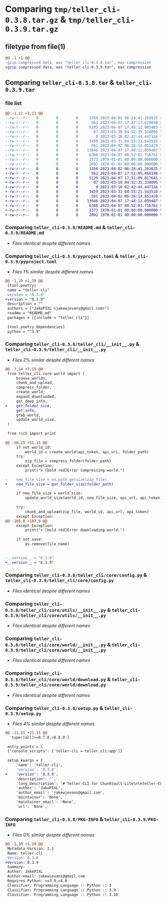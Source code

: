 # Comparing `tmp/teller_cli-0.3.8.tar.gz` & `tmp/teller_cli-0.3.9.tar.gz`

## filetype from file(1)

```diff
@@ -1 +1 @@
-gzip compressed data, was "teller_cli-0.3.8.tar", max compression
+gzip compressed data, was "teller_cli-0.3.9.tar", max compression
```

## Comparing `teller_cli-0.3.8.tar` & `teller_cli-0.3.9.tar`

### file list

```diff
@@ -1,11 +1,11 @@
--rw-r--r--   0        0        0     1356 2023-04-02 06:28:41.263825 teller_cli-0.3.8/README.md
--rw-r--r--   0        0        0      562 2023-04-07 17:47:17.624658 teller_cli-0.3.8/pyproject.toml
--rw-r--r--   0        0        0     5105 2023-04-07 17:48:12.003483 teller_cli-0.3.8/teller_cli/__init__.py
--rw-r--r--   0        0        0       87 2023-03-10 04:52:35.334095 teller_cli-0.3.8/teller_cli/__main__.py
--rw-r--r--   0        0        0        0 2023-03-10 02:42:44.447116 teller_cli-0.3.8/teller_cli/core/__init__.py
--rw-r--r--   0        0        0     3459 2023-03-31 04:55:21.543518 teller_cli-0.3.8/teller_cli/core/config.py
--rw-r--r--   0        0        0      561 2023-04-02 06:16:14.851429 teller_cli-0.3.8/teller_cli/core/utils/__init__.py
--rw-r--r--   0        0        0    13046 2023-04-07 17:48:12.059487 teller_cli-0.3.8/teller_cli/core/world/__init__.py
--rw-r--r--   0        0        0     6360 2023-04-07 08:52:01.716761 teller_cli-0.3.8/teller_cli/core/world/download.py
--rw-r--r--   0        0        0     2373 1970-01-01 00:00:00.000000 teller_cli-0.3.8/setup.py
--rw-r--r--   0        0        0     2092 1970-01-01 00:00:00.000000 teller_cli-0.3.8/PKG-INFO
+-rw-r--r--   0        0        0     1356 2023-04-02 06:28:41.263825 teller_cli-0.3.9/README.md
+-rw-r--r--   0        0        0      562 2023-04-07 17:51:05.464198 teller_cli-0.3.9/pyproject.toml
+-rw-r--r--   0        0        0     5129 2023-04-07 17:51:09.017641 teller_cli-0.3.9/teller_cli/__init__.py
+-rw-r--r--   0        0        0       87 2023-03-10 04:52:35.334095 teller_cli-0.3.9/teller_cli/__main__.py
+-rw-r--r--   0        0        0        0 2023-03-10 02:42:44.447116 teller_cli-0.3.9/teller_cli/core/__init__.py
+-rw-r--r--   0        0        0     3459 2023-03-31 04:55:21.543518 teller_cli-0.3.9/teller_cli/core/config.py
+-rw-r--r--   0        0        0      561 2023-04-02 06:16:14.851429 teller_cli-0.3.9/teller_cli/core/utils/__init__.py
+-rw-r--r--   0        0        0    13046 2023-04-07 17:48:12.059487 teller_cli-0.3.9/teller_cli/core/world/__init__.py
+-rw-r--r--   0        0        0     6360 2023-04-07 08:52:01.716761 teller_cli-0.3.9/teller_cli/core/world/download.py
+-rw-r--r--   0        0        0     2373 1970-01-01 00:00:00.000000 teller_cli-0.3.9/setup.py
+-rw-r--r--   0        0        0     2092 1970-01-01 00:00:00.000000 teller_cli-0.3.9/PKG-INFO
```

### Comparing `teller_cli-0.3.8/README.md` & `teller_cli-0.3.9/README.md`

 * *Files identical despite different names*

### Comparing `teller_cli-0.3.8/pyproject.toml` & `teller_cli-0.3.9/pyproject.toml`

 * *Files 1% similar despite different names*

```diff
@@ -1,10 +1,10 @@
 [tool.poetry]
 name = "teller-cli"
-version = "0.3.8"
+version = "0.3.9"
 description = ""
 authors = ["JakePIXL <jakewjevans@gmail.com>"]
 readme = "README.md"
 packages = [{include = "teller_cli"}]
 
 [tool.poetry.dependencies]
 python = "^3.9"
```

### Comparing `teller_cli-0.3.8/teller_cli/__init__.py` & `teller_cli-0.3.9/teller_cli/__init__.py`

 * *Files 2% similar despite different names*

```diff
@@ -7,14 +7,15 @@
 from teller_cli.core.world import (
     browse_worlds,
     chunk_and_upload,
     compress_folder,
     create_world,
     expand_downloaded,
     get_deep_info,
+    get_folder_size,
     get_info,
     grab_world,
     update_world_size,
 )
 
 from rich import print
 
@@ -50,15 +51,15 @@
     if not world_id:
         world_id = create_world(api_token, api_url, folder_path)
     try:
         zip_file = compress_folder(folder_path)
     except Exception:
         print("> [bold red]Error compressing world.")
 
-    new_file_size = os.path.getsize(zip_file)
+    new_file_size = get_folder_size(folder_path)
 
     if new_file_size > world_size:
         update_world_size(world_id, new_file_size, api_url, api_token)
 
     try:
         chunk_and_upload(zip_file, world_id, api_url, api_token)
     except Exception:
@@ -186,8 +187,8 @@
     except Exception:
         print("> [bold red]Error downloading world.")
 
     if not save:
         os.remove(file_name)
 
 
-__version__ = "0.3.8"
+__version__ = "0.3.9"
```

### Comparing `teller_cli-0.3.8/teller_cli/core/config.py` & `teller_cli-0.3.9/teller_cli/core/config.py`

 * *Files identical despite different names*

### Comparing `teller_cli-0.3.8/teller_cli/core/utils/__init__.py` & `teller_cli-0.3.9/teller_cli/core/utils/__init__.py`

 * *Files identical despite different names*

### Comparing `teller_cli-0.3.8/teller_cli/core/world/__init__.py` & `teller_cli-0.3.9/teller_cli/core/world/__init__.py`

 * *Files identical despite different names*

### Comparing `teller_cli-0.3.8/teller_cli/core/world/download.py` & `teller_cli-0.3.9/teller_cli/core/world/download.py`

 * *Files identical despite different names*

### Comparing `teller_cli-0.3.8/setup.py` & `teller_cli-0.3.9/setup.py`

 * *Files 4% similar despite different names*

```diff
@@ -21,15 +21,15 @@
  'typer[all]>=0.7.0,<0.8.0']
 
 entry_points = \
 {'console_scripts': ['teller-cli = teller_cli:app']}
 
 setup_kwargs = {
     'name': 'teller-cli',
-    'version': '0.3.8',
+    'version': '0.3.9',
     'description': '',
     'long_description': '# Teller-CLI for ChunkVault-Lite\n\nTeller-CLI is an open source Python/Typer-based CLI tool for uploading Minecraft world backups to ChunkVault-Lite, an open source backup solution provided by Valink Solutions.\n\n## Testing\n\nLimited testing was done on MacOS 13 and Windows 10\n\n## Usage\n\nTo use Teller-CLI, first install the tool:\n\n```bash\n    pip install teller-cli\n```\n\nThen, run the following command to create a snapshot:\n\n```bash\n    teller-cli upload "/path/to/world"\n```\n\nThis will upload the specified backup to ChunkVault-Lite.\n\n### First Launch\n\nOn first launch, Teller-CLI will prompt you to enter the API URL for your ChunkVault-Lite instance. The trailing slash is not necessary, so you can enter the URL without it.\n\nAfter entering the API URL, Teller-CLI will prompt you to enter your API token. You can obtain this token from your ChunkVault-Lite instance. This token is required for authentication purposes and allows Teller-CLI to access your backups.\n\nOnce you have entered the API URL and token, Teller-CLI will store this information locally for future use. You can update this information at any time by running the `teller-cli config` command.\n\n---\n\n## Additional Information\n\nChunkVault-Lite is hosted in a separatly. For more information on ChunkVault-Lite visit the [Repository](https://github.com/Valink-Solutions/ChunkVault-Lite)\n',
     'author': 'JakePIXL',
     'author_email': 'jakewjevans@gmail.com',
     'maintainer': 'None',
     'maintainer_email': 'None',
     'url': 'None',
```

### Comparing `teller_cli-0.3.8/PKG-INFO` & `teller_cli-0.3.9/PKG-INFO`

 * *Files 0% similar despite different names*

```diff
@@ -1,10 +1,10 @@
 Metadata-Version: 2.1
 Name: teller-cli
-Version: 0.3.8
+Version: 0.3.9
 Summary: 
 Author: JakePIXL
 Author-email: jakewjevans@gmail.com
 Requires-Python: >=3.9,<4.0
 Classifier: Programming Language :: Python :: 3
 Classifier: Programming Language :: Python :: 3.9
 Classifier: Programming Language :: Python :: 3.10
```

